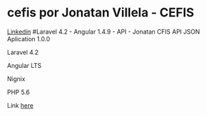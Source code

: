 # cefis por Jonatan Villela - CEFIS
[Linkedin](https://www.linkedin.com/in/jo0natan/)
#Laravel 4.2 - Angular 1.4.9 - API - Jonatan
CFIS API JSON Aplication 1.0.0

Laravel 4.2

Angular LTS

Nignix

PHP 5.6

Link [here](https://cefis.jntville.com.br)
                                                     
